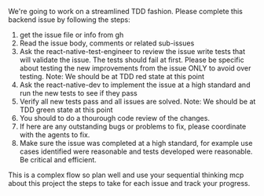 We're going to work on a streamlined TDD fashion. Please complete this backend issue by following the steps:

1) get the issue file or info from gh
2) Read the issue body, comments or related sub-issues
3) Ask the react-native-test-engineer to review the issue write tests that will validate the issue. The tests should fail at first. Please be specific about testing the new improvements from the issue ONLY to avoid over testing.
Note: We should be at TDD red state at this point
5) Ask the react-native-dev to implement the issue at a high standard and run the new tests to see if they pass
6) Verify all new tests pass and all issues are solved. Note: We should be at TDD green state at this point
7) You should to do a thourough code review of the changes.
8) If here are any outstanding bugs or problems to fix, please coordinate with the agents to fix.
9) Make sure the issue was completed at a high standard, for example use cases identified were reasonable and tests developed were reasonable. Be critical and efficient.

This is a  complex flow so plan well and use your sequential thinking mcp about this project the steps to take for each issue and track your progress.